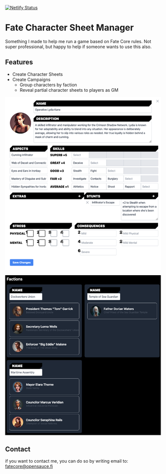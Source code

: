[![Netlify Status](https://api.netlify.com/api/v1/badges/5ae5a3f4-6549-476d-94fb-bfd729632c74/deploy-status)](https://app.netlify.com/sites/fatecore/deploys)

# Fate Character Sheet Manager

Something I made to help me run a game based on Fate Core rules.
Not super professional, but happy to help if someone wants to use this also.

## Features

- Create Character Sheets
- Create Campaigns
  - Group characters by faction
  - Reveal partial character sheets to players as GM

![Example sheet form the app](/readme/example_sheet.png?raw=true 'Example sheet form the app')

![Example of factions](/readme/faction_view.png?raw=true 'Example of factions')

## Contact

if you want to contact me, you can do so by writing email to: fatecore@opensauce.fi
